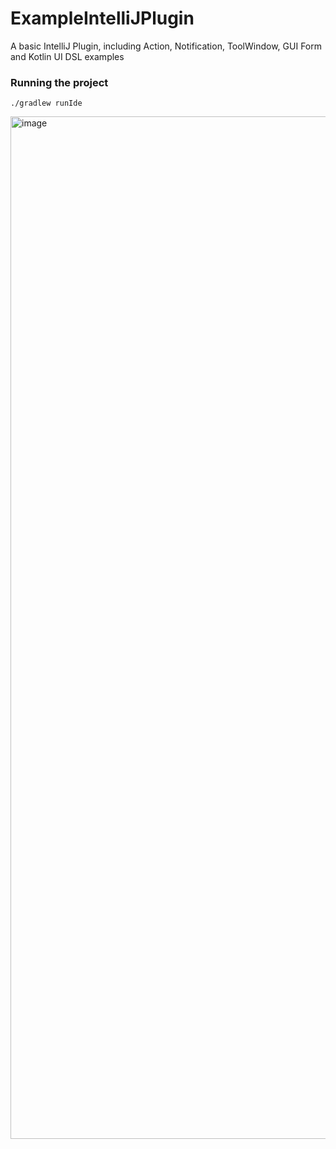 # ExampleIntelliJPlugin
A basic IntelliJ Plugin, including Action, Notification, ToolWindow, GUI Form and Kotlin UI DSL examples

### Running the project

`./gradlew runIde`

<img width="1636" alt="image" src="https://github.com/ilkeratik/ExampleIntelliJPlugin/assets/44725644/3726f609-63c0-4dea-a0ce-83200fdde268">
